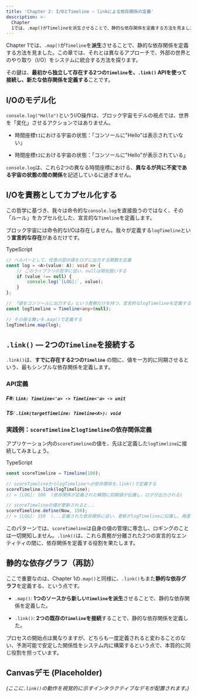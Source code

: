 ```yaml
---
title: 'Chapter 2: I/OとTimeline — linkによる依存関係の定義'
description: >-
  Chapter
  1では、.map()がTimelineを派生させることで、静的な依存関係を定義する方法を見ました。この章では、それとは異なるアプローチで、外部の世界とのやり取り（I/O）をシステムに統合する方法を探ります。
---
```

Chapter 1では、`.map()`が`Timeline`を**派生**させることで、静的な依存関係を定義する方法を見ました。この章では、それとは異なるアプローチで、外部の世界とのやり取り（I/O）をシステムに統合する方法を探ります。

その鍵は、**最初から独立して存在する2つの`Timeline`を、`.link()` APIを使って接続し、新たな依存関係を定義する**ことです。

## I/Oのモデル化

`console.log("Hello")`というI/O操作は、ブロック宇宙モデルの視点では、世界を「変化」させるアクションではありません。

-   時間座標`t1`における宇宙の状態：「コンソールに"Hello"は表示されていない」
    
-   時間座標`t2`における宇宙の状態：「コンソールに"Hello"が表示されている」

`console.log`は、これら2つの異なる時間座標における、**異なるが共に不変である宇宙の状態の間の関係**を記述しているに過ぎません。

## I/Oを責務としてカプセル化する

この哲学に基づき、我々は命令的な`console.log`を直接扱うのではなく、その「ルール」をカプセル化した、宣言的な`Timeline`を定義します。

ブロック宇宙には命令的なI/Oは存在しません。我々が定義する`logTimeline`という**宣言的な存在**があるだけです。

TypeScript

```ts
// ヘルパーとして、任意の型の値をログに出力する関数を定義
const log = <A>(value: A): void => {
    // このライブラリの哲学に従い、nullは特別扱いする
    if (value !== null) {
        console.log(`[LOG]:`, value);
    }
};

// 「値をコンソールに出力する」という責務だけを持つ、宣言的なlogTimelineを定義する
const logTimeline = Timeline<any>(null);

// その振る舞いを.map()で定義する
logTimeline.map(log);

```

## `.link()` — 2つの`Timeline`を接続する

`.link()`は、**すでに存在する2つの`Timeline`** の間に、値を一方的に同期させるという、最もシンプルな依存関係を定義します。

### API定義

##### F#: `link: Timeline<'a> -> Timeline<'a> -> unit`

##### TS: `.link(targetTimeline: Timeline<A>): void`

### 実践例：`scoreTimeline`と`logTimeline`の依存関係定義

アプリケーション内の`scoreTimeline`の値を、先ほど定義した`logTimeline`に接続してみましょう。

TypeScript

```ts
const scoreTimeline = Timeline(100);

// scoreTimelineからlogTimelineへの依存関係を.link()で定義する
scoreTimeline.link(logTimeline);
// > [LOG]: 100  (依存関係が定義された瞬間に初期値が伝播し、ログが出力される)

// scoreTimelineの値が更新されると...
scoreTimeline.define(Now, 150);
// > [LOG]: 150  (...定義された依存関係に従い、更新がlogTimelineに伝播し、再度ログが出力される)

```

このパターンでは、`scoreTimeline`は自身の値の管理に専念し、ロギングのことは一切関知しません。`.link()`は、これら責務が分離された2つの宣言的なエンティティの間に、依存関係を定義する役割を果たします。

## 静的な依存グラフ（再訪）

ここで重要なのは、Chapter 1の`.map()`と同様に、`.link()`もまた**静的な依存グラフ**を定義する、という点です。

-   `.map()`: **1つのソースから新しい`Timeline`を派生**させることで、静的な依存関係を定義した。
    
-   `.link()`: **2つの既存の`Timeline`を接続**することで、静的な依存関係を定義した。

プロセスの開始点は異なりますが、どちらも一度定義されると変わることのない、予測可能で安定した関係性をシステム内に構築するという点で、本質的に同じ役割を担っています。

## Canvasデモ (Placeholder)

_(ここに`.link()`の動作を視覚的に示すインタラクティブなデモが配置されます。)_

